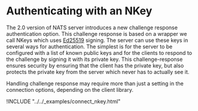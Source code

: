# Authenticating with an NKey

The 2.0 version of NATS server introduces a new challenge response authentication option. This challenge response is based on a wrapper we call NKeys which uses [Ed25519](https://ed25519.cr.yp.to/) signing. The server can use these keys in several ways for authentication. The simplest is for the server to be configured with a list of known public keys and for the clients to respond to the challenge by signing it with its private key. This challenge-response ensures security by ensuring that the client has the private key, but also protects the private key from the server which never has to actually see it.

Handling challenge response may require more than just a setting in the connection options, depending on the client library.

!INCLUDE "../../_examples/connect_nkey.html"
